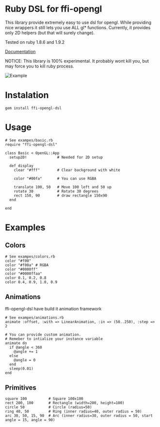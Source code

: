 # Ruby DSL for ffi-opengl

This library provide extremely easy to use dsl for opengl.
While providing nice wrappers it still lets you use ALL gl* functions.
Currently, it provides only 2D helpers (but that will surely change).

Tested on ruby 1.8.6 and 1.9.2

[Documentation](http://yardoc.org/docs/frames/teamon-ffi-opengl-dsl)

NOTICE: This library is 100% experimental. It probably wont kill you, but may force you to kill ruby process.

![Example](http://cl.ly/58c4fcc41da303b006eb/content)

# Instalation
    gem install ffi-opengl-dsl
    
# Usage

    # See exampes/basic.rb
    require "ffi-opengl-dsl"
    
    class Basic < OpenGL::App
      setup2D!              # Needed for 2D setup
  
      def display
        clear "#fff"        # Clear background with white
    
        color "#00fa"       # You can use RGBA

        translate 100, 50   # Move 100 left and 50 up
        rotate 30           # Rotate 30 degrees
        rect 150, 90        # draw rectangle 150x90
      end
  
    end

    
# Examples
    
## Colors
    # See exampes/colors.rb
    color "#f00"
    color "#f00a" # RGBA
    color "#0000ff"
    color "#0000ffaa"
    color 0.1, 0.2, 0.8
    color 0.4, 0.9, 1.0, 0.9

    
## Animations
ffi-opengl-dsl have build it animation framework

    # See exampes/animations.rb
    animate :offset, :with => LinearAnimation, :in => (50..250), :step => 2

    # You can provide custom animation. 
    # Remeber to intialize your instance variable
    animate do
      if @angle < 360
        @angle += 1
      else
        @angle = 0
      end
      sleep(0.01)
    end
    
## Primitives
    square 100          # Square 100x100
    rect 200, 100       # Rectangle (width=200, height=100)
    circle 50           # Circle (radius=50)
    ring 40, 50         # Ring (inner radius=40, outer radius = 50)
    arc 30, 50, 15, 90  # Arc (inner radius=30, outer radius = 50, start angle = 15, angle = 90)
    